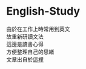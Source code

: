 # English-Study

由於在工作上時常用到英文   
故重新研讀文法   
這邊是讀書心得  
方便整理自己的思緒   
文章出自於[這裡](https://www.cmlab.csie.ntu.edu.tw/~cathyp/eBooks/LearningEnglish/%5B旋元佑%5D英文文法書\(新版\).pdf)